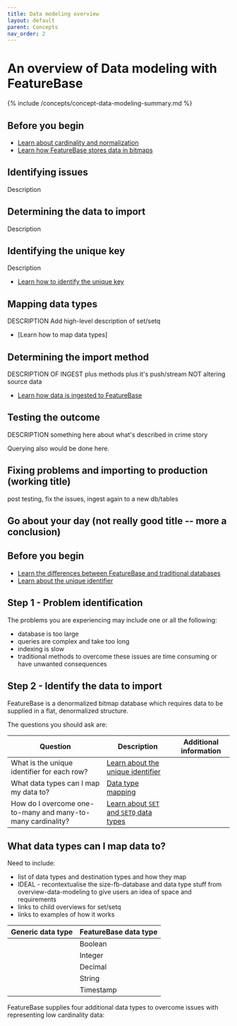 ```yaml
---
title: Data modeling overview
layout: default
parent: Concepts
nav_order: 2
---
```


# An overview of Data modeling with FeatureBase

{% include /concepts/concept-data-modeling-summary.md %}

## Before you begin

* [Learn about cardinality and normalization](/docs/concepts/concepts-home)
* [Learn how FeatureBase stores data in bitmaps](/docs/concepts/concepts-bitmap-index)

## Identifying issues

Description

## Determining the data to import

Description

## Identifying the unique key

Description

* [Learn how to identify the unique key](/docs/concepts/concept-unique-id)

## Mapping data types

DESCRIPTION
Add high-level description of set/setq

* [Learn how to map data types]

## Determining the import method

DESCRIPTION OF INGEST plus methods plus it's push/stream NOT altering source data

* [Learn how data is ingested to FeatureBase](/docs/concepts/concept-ingestion)

## Testing the outcome

DESCRIPTION
something here about what's described in crime story

Querying also would be done here.

## Fixing problems and importing to production (working title)

post testing, fix the issues, ingest again to a new db/tables

## Go about your day (not really good title -- more a conclusion)

## Before you begin
* [Learn the differences between FeatureBase and traditional databases](/docs/concepts/concept-home)
* [Learn about the unique identifier](/docs/concepts/concept-table-id)

## Step 1 - Problem identification

The problems you are experiencing may include one or all the following:
* database is too large
* queries are complex and take too long
* indexing is slow
* traditional methods to overcome these issues are time consuming or have unwanted consequences

## Step 2 - Identify the data to import

FeatureBase is a denormalized bitmap database which requires data to be supplied in a flat, denormalized structure.

The questions you should ask are:

| Question | Description | Additional information |
|---|---|---|
| What is the unique identifier for each row? | [Learn about the unique identifier](/docs/concepts/concept-unique-id)
| What data types can I map my data to? | [Data type mapping](#what-data-types-can-i-map-to) |
| How do I overcome one-to-many and many-to-many cardinality? | [Learn about `SET` and `SETQ` data types](/docs/concepts/concept-datatype-set) |

## What data types can I map data to?

Need to include:
* list of data types and destination types and how they map
* IDEAL - recontextualise the size-fb-database and data type stuff from overview-data-modeling to give users an idea of space and requirements
* links to child overviews for set/setq
* links to examples of how it works



| Generic data type | FeatureBase data type |
|---|---|
|  | Boolean |
|  | Integer |
|  | Decimal |
|  | String |
|  | Timestamp |

FeatureBase supplies four additional data types to overcome issues with representing low cardinality data:
